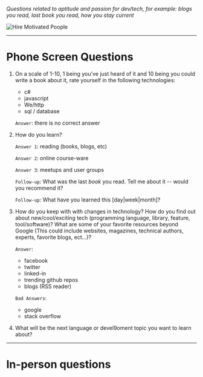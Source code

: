 *Questions related to aptitude and passion for dev/tech, for example: blogs you read, last book you read, how you stay current*

![Hire Motivated Poople](https://image-store.slidesharecdn.com/5577fd01-3f27-4433-a76e-34151a4b1883-medium.jpeg)

---

# Phone Screen Questions

1. On a scale of 1-10, 1 being you've just heard of it and 10 being you could write a book about it, rate yourself in the following technologies:
    * c#
    * javascript
    * We/http
    * sql / database

    `Answer`: there is no correct answer

2. How do you learn?

    `Answer 1`: reading (books, blogs, etc)

    `Answer 2`: online course-ware
 
    `Answer 3`: meetups and user groups

    `Follow-up`: What was the last *book* you read.  Tell me about it -- would you recommend it?

    `Follow-up`: What have you learned this [day|week|month]?
 

3. How do you keep with with changes in technology? How do you find out about new/cool/exciting tech (programming language, library, feature, tool/software)?  What are some of your favorite resources beyond Google (This could include websites, magazines, technical authors, experts, favorite blogs, ect...)?

    `Answer`:
    * facebook
    * twitter
    * linked-in
    * trending github repos
    * blogs (RSS reader)

   `Bad Answers`:
    * google
    * stack overflow

4. What will be the next language or devel9oment topic you want to learn about?


---

# In-person questions

